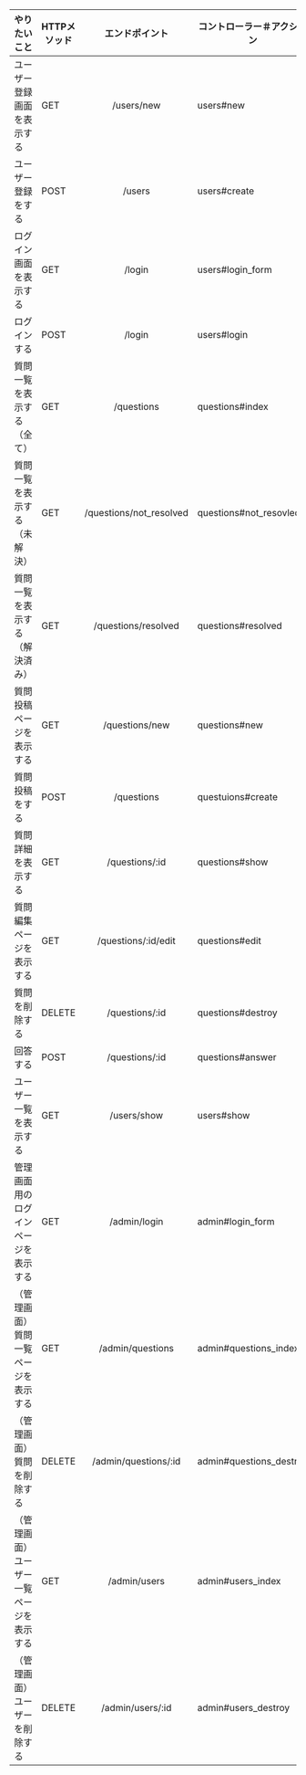 | やりたいこと                             | HTTPメソッド | エンドポイント          | コントローラー＃アクション | 
| ---------------------------------------- | ------------ | :---------------------: | -------------------------- | 
| ユーザー登録画面を表示する               | GET		        | /users/new              | users#new                  | 
| ユーザー登録をする                       | POST         | /users                  | users#create               | 
| ログイン画面を表示する                   | GET          | /login                  | users#login_form           | 
| ログインする                             | POST         | /login                  | users#login                | 
| 質問一覧を表示する（全て）               | GET          | /questions              | questions#index            | 
| 質問一覧を表示する（未解決）             | GET          | /questions/not_resolved | questions#not_resovled     | 
| 質問一覧を表示する（解決済み）           | GET          | /questions/resolved     | questions#resolved         | 
| 質問投稿ページを表示する                 | GET          | /questions/new          | questions#new              | 
| 質問投稿をする                           | POST         | /questions              | questuions#create          | 
| 質問詳細を表示する                       | GET          | /questions/:id          | questions#show             | 
| 質問編集ページを表示する                 | GET          | /questions/:id/edit     | questions#edit             | 
| 質問を削除する                           | DELETE       | /questions/:id          | questions#destroy          | 
| 回答する                                 | POST         | /questions/:id          | questions#answer           | 
| ユーザー一覧を表示する                   | GET          | /users/show             | users#show                 | 
| 管理画面用のログインページを表示する     | GET          | /admin/login            | admin#login_form           | 
| （管理画面）質問一覧ページを表示する     | GET          | /admin/questions        | admin#questions_index      | 
| （管理画面）質問を削除する               | DELETE       | /admin/questions/:id    | admin#questions_destroy    | 
| （管理画面）ユーザー一覧ページを表示する | GET          | /admin/users            | admin#users_index          | 
| （管理画面）ユーザーを削除する           | DELETE       | /admin/users/:id        | admin#users_destroy        | 